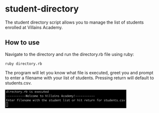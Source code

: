 # student-directory

The student directory script allows you to manage the list of students enrolled at Villains Academy.

## How to use ##

Navigate to the directory and run the directory.rb file using ruby:
```shell
ruby directory.rb
```

The program will let you know what file is executed, greet you and prompt to enter a filename with your list of students. Pressing return will default to students.csv.

<p align="left">
  <img src="./images/greeting.png" alt="Size Limit CLI" width="400">
</p>
